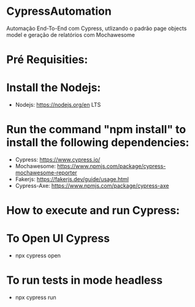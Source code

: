 # CypressAutomation
Automação End-To-End com Cypress, utlizando o padrão page objects model e geração de relatórios com Mochawesome

# Pré Requisities:

# Install the Nodejs:

- Nodejs: https://nodejs.org/en LTS

# Run the command "npm install" to install the following dependencies:

- Cypress: https://www.cypress.io/
- Mochawesome: https://www.npmjs.com/package/cypress-mochawesome-reporter
- Fakerjs: https://fakerjs.dev/guide/usage.html
- Cypress-Axe: https://www.npmjs.com/package/cypress-axe

# How to execute and run Cypress:

# To Open UI Cypress
- npx cypress open
# To run tests in mode headless
- npx cypress run
